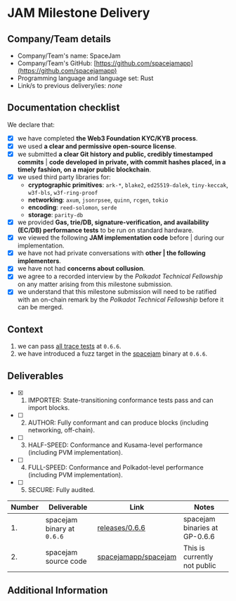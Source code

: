 # JAM Milestone Delivery

## Company/Team details

- Company/Team's name: SpaceJam
- Company/Team's GitHub: [https://github.com/spacejamapp](https://github.com/spacejamapp)
- Programming language and language set: Rust
- Link/s to previous delivery/ies: _none_

## Documentation checklist

We declare that:

- [x] we have completed **the Web3 Foundation KYC/KYB process**.
- [x] we used **a clear and permissive open-source license**.
- [x] we submitted **a clear Git history and public, credibly timestamped commits** | **code developed in private, with commit hashes placed, in a timely fashion, on a major public blockchain**.
- [x] we used third party libraries for:
  - **cryptographic primitives**: `ark-*`, `blake2`, `ed25519-dalek`, `tiny-keccak`, `w3f-bls`, `w3f-ring-proof`
  - **networking**: `axum`, `jsonrpsee`, `quinn`, `rcgen`, `tokio`
  - **encoding**: `reed-solomon`, `serde`
  - **storage**: `parity-db`
- [x] we provided **Gas, trie/DB, signature-verification, and availability (EC/DB) performance tests** to be run on standard hardware.
- [x] we viewed the following **JAM implementation code** before | during our implementation.
- [x] we have not had private conversations with **other | the following implementers**.
- [x] we have not had **concerns about collusion**.
- [x] we agree to a recorded interview by the _Polkadot Technical Fellowship_ on any matter arising from this milestone submission.
- [x] we understand that this milestone submission will need to be ratified with an on-chain remark by the _Polkadot Technical Fellowship_ before it can be merged.

## Context

1. we can pass [all trace tests](https://github.com/w3f/jamtestvectors/tree/master/traces) at `0.6.6`.
2. we have introduced a fuzz target in the [spacejam](https://github.com/spacejamapp/specjam/releases/tag/0.6.6) binary at `0.6.6`.

## Deliverables

- [x] 1. IMPORTER: State-transitioning conformance tests pass and can import blocks.
- [ ] 2. AUTHOR: Fully conformant and can produce blocks (including networking, off-chain).
- [ ] 3. HALF-SPEED: Conformance and Kusama-level performance (including PVM implementation).
- [ ] 4. FULL-SPEED: Conformance and Polkadot-level performance (including PVM implementation).
- [ ] 5. SECURE: Fully audited.

| Number | Deliverable                | Link                             | Notes                         |
| ------ | -------------------------- | -------------------------------- | ----------------------------- |
| 1.     | spacejam binary at `0.6.6` | [releases/0.6.6][v0.6.6]         | spacejam binaries at GP-0.6.6 |
| 2.     | spacejam source code       | [spacejamapp/spacejam][spacejam] | This is currently not public  |

## Additional Information

[v0.6.6]: https://github.com/spacejamapp/specjam/releases/tag/0.6.6
[spacejam]: https://github.com/spacejamapp/spacejam
